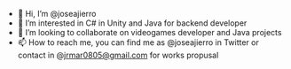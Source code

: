 - 👋 Hi, I’m @joseajierro
- 👀 I’m interested in C# in Unity and Java for backend developer
- 💞️ I’m looking to collaborate on videogames developer and Java projects
- 📫 How to reach me, you can find me as @joseajierro in Twitter or contact in @jrmar0805@gmail.com for works propusal

<!---
DoctoreJekyll/DoctoreJekyll is a ✨ special ✨ repository because its `README.md` (this file) appears on your GitHub profile.
You can click the Preview link to take a look at your changes.
--->
